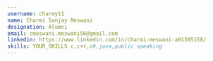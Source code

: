 ```yaml
---
username: charmy11
name: Charmi Sanjay Meswani
designation: Alumni
email: cmeswani.meswani56@gmail.com
linkedin: https://www.linkedin.com/in/charmi-meswani-a91395158/
skills: YOUR_SKILLS c,c++,c#,java,public speaking
---
```

